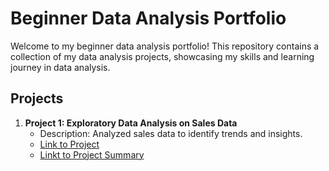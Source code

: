 # Beginner Data Analysis Portfolio

Welcome to my beginner data analysis portfolio! This repository contains a collection of my data analysis projects, showcasing my skills and learning journey in data analysis.

## Projects

1. **Project 1: Exploratory Data Analysis on Sales Data**
   - Description: Analyzed sales data to identify trends and insights.
   - [Link to Project](SalesProject/Sales.sql)
   - [Linkt to Project Summary](SalesProject/SalesSummary.md)
